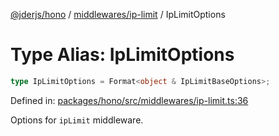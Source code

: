 [@jderjs/hono](../../../README.md) / [middlewares/ip-limit](../README.md) / IpLimitOptions

# Type Alias: IpLimitOptions

```ts
type IpLimitOptions = Format<object & IpLimitBaseOptions>;
```

Defined in: [packages/hono/src/middlewares/ip-limit.ts:36](https://github.com/jder-std/hono/blob/8c7789aedbc9936c4862cd649747186bca01fdb1/packages/hono/src/middlewares/ip-limit.ts#L36)

Options for `ipLimit` middleware.
